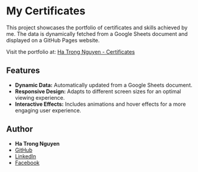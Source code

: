 # My Certificates

This project showcases the portfolio of certificates and skills achieved by me. The data is dynamically fetched from a Google Sheets document and displayed on a GitHub Pages website.

Visit the portfolio at: [Ha Trong Nguyen - Certificates](https://nguyenn-04.github.io/)

## Features

- **Dynamic Data:** Automatically updated from a Google Sheets document.
- **Responsive Design:** Adapts to different screen sizes for an optimal viewing experience.
- **Interactive Effects:** Includes animations and hover effects for a more engaging user experience.

## Author

- **Ha Trong Nguyen**
- [GitHub](https://github.com/nguyenn-04)
- [LinkedIn](https://www.linkedin.com/in/htnguyen04/)
- [Facebook](https://www.facebook.com/trongnguyen2304)
